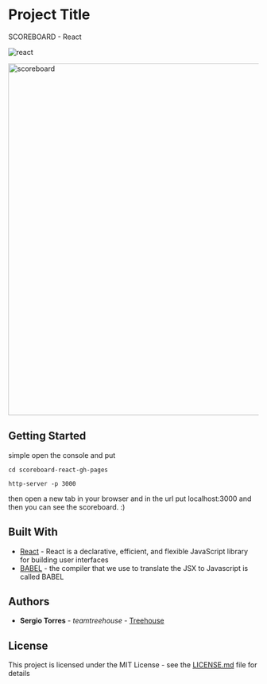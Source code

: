 # Project Title

SCOREBOARD - React

![react](https://user-images.githubusercontent.com/25851867/28242957-46b34764-6980-11e7-889c-8e6c82c09a9b.png)

<img width="707" alt="scoreboard" src="https://user-images.githubusercontent.com/25851867/28242981-fb0cf3fe-6980-11e7-933c-c960ddb422a3.png">

## Getting Started

 simple open the console and put

 ```
 cd scoreboard-react-gh-pages
 ```
 ```
 http-server -p 3000
 ```
 then open a new tab in your browser and in the url put localhost:3000 and then you can see the scoreboard. :)

## Built With

* [React](https://facebook.github.io/react/) - React is a declarative, efficient, and flexible JavaScript library for building user interfaces
* [BABEL](https://babeljs.io/)  - the compiler that we use to translate the JSX to Javascript is called BABEL


## Authors

* **Sergio Torres** - *teamtreehouse* - [Treehouse](https://teamtreehouse.com/home)

## License

This project is licensed under the MIT License - see the [LICENSE.md](LICENSE.md) file for details
